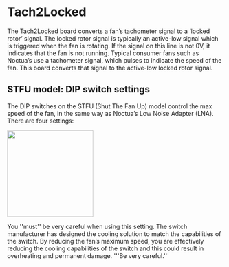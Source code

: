 # Tach2Locked
The Tach2Locked board converts a fan’s tachometer signal to a ‘locked rotor’ signal. The locked rotor signal is typically an active-low signal which is triggered when the fan is rotating. If the signal on this line is not 0V, it indicates that the fan is not running. Typical consumer fans such as Noctua’s use a tachometer signal, which pulses to indicate the speed of the fan. This board converts that signal to the active-low locked rotor signal.

## STFU model: DIP switch settings
The DIP switches on the STFU (Shut The Fan Up) model control the max speed of the fan, in the same way as Noctua’s Low Noise Adapter (LNA). There are four settings:

<img src="https://github.com/BhSimon/t2l/assets/7036461/f8fdfabb-38df-4c7e-a513-b46d52522d90" width="200">

You ''must'' be very careful when using this setting. The switch manufacturer has designed the cooling solution to match the capabilities of the switch. By reducing the fan’s maximum speed, you are effectively reducing the cooling capabilities of the switch and this could result in overheating and permanent damage. '''Be very careful.''' 
